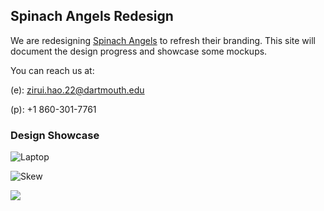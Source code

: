 ## Spinach Angels Redesign

We are redesigning [Spinach Angels](http://spinachangels.com) to refresh their branding. This site will document the design progress and showcase some mockups.

You can reach us at:

(e): zirui.hao.22@dartmouth.edu

(p): +1 860-301-7761

### Design Showcase

![Laptop][laptop]

![Skew][skew]

[laptop]: http://zirayhao.com/spinach-angels/assets/laptop.png "Showcase on Laptop"

[skew]: http://zirayhao.com/spinach-angels/assets/skew.png "Skew"

<img src="http://zirayhao.com/spinach-angels/assets/skew.png">
